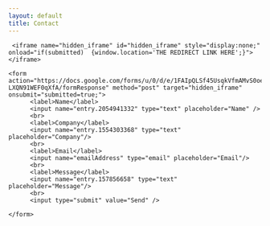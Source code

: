 ```yaml
---
layout: default
title: Contact
---
```


<script type="text/javascript">var submitted=false;</script>
     <iframe name="hidden_iframe" id="hidden_iframe" style="display:none;" onload="if(submitted)  {window.location='THE REDIRECT LINK HERE';}"></iframe>

    <form action="https://docs.google.com/forms/u/0/d/e/1FAIpQLSf45UsqkVfmAMvS0oeS1SF6a3MxJwAyBRG-LXQN91WEF0qXfA/formResponse" method="post" target="hidden_iframe"
    onsubmit="submitted=true;">
          <label>Name</label>
          <input name="entry.2054941332" type="text" placeholder="Name" />
          <br>
          <label>Company</label>
          <input name="entry.1554303368" type="text" placeholder="Company"/>
          <br>
          <label>Email</label>
          <input name="emailAddress" type="email" placeholder="Email"/>
          <br>
          <label>Message</label>
          <input name="entry.157856658" type="text" placeholder="Message"/>
          <br>
          <input type="submit" value="Send" />

    </form>
